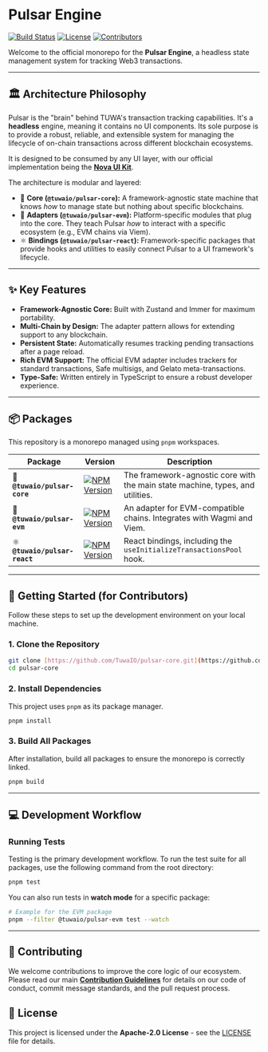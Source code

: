 # Pulsar Engine

[![Build Status](https://img.shields.io/github/actions/workflow/status/TuwaIO/pulsar-core/release.yml?branch=main)](https://github.com/TuwaIO/pulsar-core/actions)
[![License](https://img.shields.io/npm/l/@tuwaio/pulsar-core.svg)](./LICENSE)
[![Contributors](https://img.shields.io/github/contributors/TuwaIO/pulsar-core)](https://github.com/TuwaIO/pulsar-core/graphs/contributors)

Welcome to the official monorepo for the **Pulsar Engine**, a headless state management system for tracking Web3 transactions.

---

## 🏛️ Architecture Philosophy

Pulsar is the "brain" behind TUWA's transaction tracking capabilities. It's a **headless** engine, meaning it contains no UI components. Its sole purpose is to provide a robust, reliable, and extensible system for managing the lifecycle of on-chain transactions across different blockchain ecosystems.

It is designed to be consumed by any UI layer, with our official implementation being the **[Nova UI Kit](https://github.com/TuwaIO/nova-uikit)**.

The architecture is modular and layered:

- 🧠 **Core (`@tuwaio/pulsar-core`):** A framework-agnostic state machine that knows _how_ to manage state but nothing about specific blockchains.
- 🔌 **Adapters (`@tuwaio/pulsar-evm`):** Platform-specific modules that plug into the core. They teach Pulsar _how_ to interact with a specific ecosystem (e.g., EVM chains via Viem).
- ⚛️ **Bindings (`@tuwaio/pulsar-react`):** Framework-specific packages that provide hooks and utilities to easily connect Pulsar to a UI framework's lifecycle.

---

## ✨ Key Features

- **Framework-Agnostic Core:** Built with Zustand and Immer for maximum portability.
- **Multi-Chain by Design:** The adapter pattern allows for extending support to any blockchain.
- **Persistent State:** Automatically resumes tracking pending transactions after a page reload.
- **Rich EVM Support:** The official EVM adapter includes trackers for standard transactions, Safe multisigs, and Gelato meta-transactions.
- **Type-Safe:** Written entirely in TypeScript to ensure a robust developer experience.

---

## 📦 Packages

This repository is a monorepo managed using `pnpm` workspaces.

| Package                       | Version                                                                                                                     | Description                                                                    |
| ----------------------------- | --------------------------------------------------------------------------------------------------------------------------- | ------------------------------------------------------------------------------ |
| 🧠 **`@tuwaio/pulsar-core`**  | [![NPM Version](https://img.shields.io/npm/v/@tuwaio/pulsar-core.svg)](https://www.npmjs.com/package/@tuwaio/pulsar-core)   | The framework-agnostic core with the main state machine, types, and utilities. |
| 🔌 **`@tuwaio/pulsar-evm`**   | [![NPM Version](https://img.shields.io/npm/v/@tuwaio/pulsar-evm.svg)](https://www.npmjs.com/package/@tuwaio/pulsar-evm)     | An adapter for EVM-compatible chains. Integrates with Wagmi and Viem.          |
| ⚛️ **`@tuwaio/pulsar-react`** | [![NPM Version](https://img.shields.io/npm/v/@tuwaio/pulsar-react.svg)](https://www.npmjs.com/package/@tuwaio/pulsar-react) | React bindings, including the `useInitializeTransactionsPool` hook.            |

---

## 🚀 Getting Started (for Contributors)

Follow these steps to set up the development environment on your local machine.

### 1. Clone the Repository

```bash
git clone [https://github.com/TuwaIO/pulsar-core.git](https://github.com/TuwaIO/pulsar-core.git)
cd pulsar-core
```

### 2\. Install Dependencies

This project uses `pnpm` as its package manager.

```bash
pnpm install
```

### 3\. Build All Packages

After installation, build all packages to ensure the monorepo is correctly linked.

```bash
pnpm build
```

---

## 💻 Development Workflow

### Running Tests

Testing is the primary development workflow. To run the test suite for all packages, use the following command from the root directory:

```bash
pnpm test
```

You can also run tests in **watch mode** for a specific package:

```bash
# Example for the EVM package
pnpm --filter @tuwaio/pulsar-evm test --watch
```

---

## 🤝 Contributing

We welcome contributions to improve the core logic of our ecosystem. Please read our main **[Contribution Guidelines](https://github.com/TuwaIO/workflows/blob/main/CONTRIBUTING.md)** for details on our code of conduct, commit message standards, and the pull request process.

## 📄 License

This project is licensed under the **Apache-2.0 License** - see the [LICENSE](./LICENSE) file for details.
